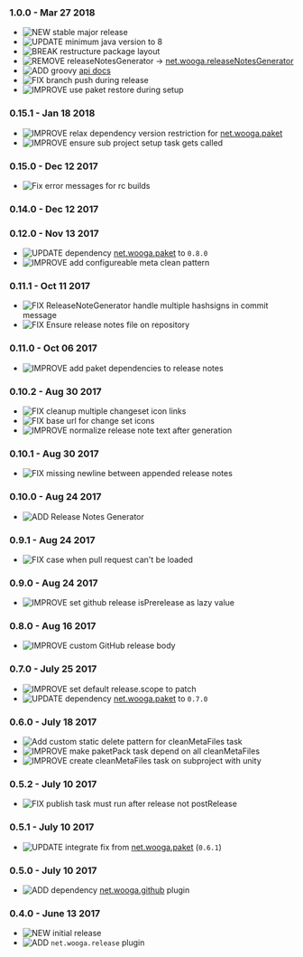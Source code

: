 ### 1.0.0 - Mar 27 2018

* ![NEW] stable major release
* ![UPDATE] minimum java version to 8
* ![BREAK] restructure package layout
* ![REMOVE] releaseNotesGenerator -> [net.wooga.releaseNotesGenerator]
* ![ADD] groovy [api docs](https://wooga.github.io/atlas-release/docs/api/)
* ![FIX] branch push during release
* ![IMPROVE] use paket restore during setup


### 0.15.1 - Jan 18 2018

* ![IMPROVE] relax dependency version restriction for [net.wooga.paket]
* ![IMPROVE] ensure sub project setup task gets called

### 0.15.0 - Dec 12 2017

* ![Fix] error messages for rc builds

### 0.14.0 - Dec 12 2017

### 0.12.0 - Nov 13 2017

* ![UPDATE] dependency [net.wooga.paket] to `0.8.0`
* ![IMPROVE] add configureable meta clean pattern

### 0.11.1 - Oct 11 2017

* ![FIX] ReleaseNoteGenerator handle multiple hashsigns in commit message
* ![FIX] Ensure release notes file on repository

### 0.11.0 - Oct 06 2017

* ![IMPROVE] add paket dependencies to release notes

### 0.10.2 - Aug 30 2017

* ![FIX] cleanup multiple changeset icon links
* ![FIX] base url for change set icons
* ![IMPROVE] normalize release note text after generation

### 0.10.1 - Aug 30 2017

* ![FIX] missing newline between appended release notes

### 0.10.0 - Aug 24 2017

* ![ADD] Release Notes Generator

### 0.9.1 - Aug 24 2017

* ![FIX] case when pull request can't be loaded

### 0.9.0 - Aug 24 2017

* ![IMPROVE] set github release isPrerelease as lazy value

### 0.8.0 - Aug 16 2017

* ![IMPROVE] custom GitHub release body

### 0.7.0 - July 25 2017

* ![IMPROVE] set default release.scope to patch
* ![UPDATE]  dependency [net.wooga.paket] to `0.7.0`

### 0.6.0 - July 18 2017

* ![Add] custom static delete pattern for cleanMetaFiles task
* ![IMPROVE] make paketPack task depend on all cleanMetaFiles
* ![IMPROVE] create cleanMetaFiles task on subproject with unity

### 0.5.2 - July 10 2017

* ![FIX] publish task must run after release not postRelease

### 0.5.1 - July 10 2017

* ![UPDATE] integrate fix from [net.wooga.paket] (`0.6.1`)

### 0.5.0 - July 10 2017

* ![ADD]  dependency [net.wooga.github] plugin

### 0.4.0 - June 13 2017

* ![NEW] initial release
* ![ADD] `net.wooga.release` plugin


<!-- START icon Id's -->

[NEW]:https://atlas-resources.wooga.com/icons/icon_new.svg "New"
[ADD]:https://atlas-resources.wooga.com/icons/icon_add.svg "Add"
[IMPROVE]:https://atlas-resources.wooga.com/icons/icon_improve.svg "IMPROVE"
[CHANGE]:https://atlas-resources.wooga.com/icons/icon_change.svg "Change"
[FIX]:https://atlas-resources.wooga.com/icons/icon_fix.svg "Fix"
[UPDATE]:https://atlas-resources.wooga.com/icons/icon_update.svg "Update"

[BREAK]:https://atlas-resources.wooga.com/icons/icon_break.svg "Break"
[REMOVE]:https://atlas-resources.wooga.com/icons/icon_remove.svg "Remove"
[IOS]:https://atlas-resources.wooga.com/icons/icon_iOS.svg "iOS"
[ANDROID]:https://atlas-resources.wooga.com/icons/icon_android.svg "Android"
[WEBGL]:https://atlas-resources.wooga.com/icons/icon_webGL.svg "Web:GL"

<!-- END icon Id's -->

[net.wooga.github]:https://wooga.github.io/atlas-github/
[net.wooga.paket]:https://wooga.github.io/atlas-paket/
[net.wooga.releaseNotesGenerator]:https://wooga.github.io/atlas-releaseNotesGenerator/

